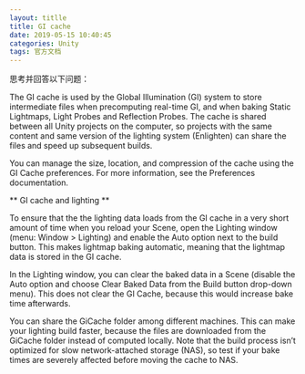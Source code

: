 ```yaml
---
layout: titlle
title: GI cache
date: 2019-05-15 10:40:45
categories: Unity
tags: 官方文档
---
```

思考并回答以下问题：


<!--more-->

The GI cache is used by the Global Illumination (GI) system to store intermediate files when precomputing real-time GI, and when baking Static Lightmaps, Light Probes and Reflection Probes. The cache is shared between all Unity projects on the computer, so projects with the same content and same version of the lighting system (Enlighten) can share the files and speed up subsequent builds.

You can manage the size, location, and compression of the cache using the GI Cache preferences. For more information, see the Preferences documentation.

** GI cache and lighting **

To ensure that the the lighting data loads from the GI cache in a very short amount of time when you reload your Scene, open the Lighting window (menu: Window > Lighting) and enable the Auto option next to the build button. This makes lightmap baking automatic, meaning that the lightmap data is stored in the GI cache.

In the Lighting window, you can clear the baked data in a Scene (disable the Auto option and choose Clear Baked Data from the Build button drop-down menu). This does not clear the GI Cache, because this would increase bake time afterwards.

You can share the GiCache folder among different machines. This can make your lighting build faster, because the files are downloaded from the GiCache folder instead of computed locally. Note that the build process isn’t optimized for slow network-attached storage (NAS), so test if your bake times are severely affected before moving the cache to NAS.